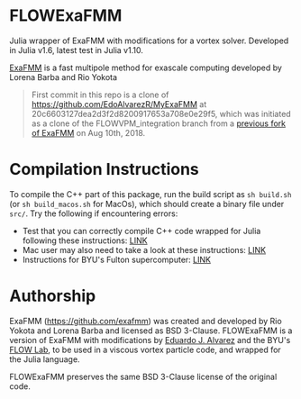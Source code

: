 # FLOWExaFMM
Julia wrapper of ExaFMM with modifications for a vortex solver. Developed in Julia v1.6, latest test in Julia v1.10.

[ExaFMM](https://joss.theoj.org/papers/10.21105/joss.03145) is a fast multipole method for exascale computing developed by Lorena Barba and Rio Yokota

> First commit in this repo is a clone of https://github.com/EdoAlvarezR/MyExaFMM at 20c6603127dea2d3f2d8200917653a708e0e29f5, which was initiated as a clone of the FLOWVPM_integration branch from a [previous fork of ExaFMM](https://github.com/EdoAlvarezR/exafmm/tree/FLOWVPM_integration) on Aug 10th, 2018.


# Compilation Instructions

To compile the C++ part of this package, run the build script as `sh build.sh` (or `sh build_macos.sh` for MacOs), which should create a binary file under `src/`. Try the following if encountering errors:

* Test that you can correctly compile C++ code wrapped for Julia following these instructions: [LINK](https://nbviewer.org/github/byuflowlab/FLOWVPM.jl/blob/master/docs/installation-linux.ipynb)
* Mac user may also need to take a look at these instructions: [LINK](https://github.com/byuflowlab/FLOWUnsteady/issues/26)
* Instructions for BYU's Fulton supercomputer: [LINK](https://nbviewer.jupyter.org/url/edoalvar2.groups.et.byu.net/LabNotebook/202108/FLOWVPMSuperComputer.ipynb)


# Authorship
ExaFMM (https://github.com/exafmm) was created and developed by Rio Yokota and Lorena Barba and licensed as BSD 3-Clause.
FLOWExaFMM is a version of ExaFMM with modifications by [Eduardo J. Alvarez](https://www.linkedin.com/in/alvarezedo/) and the BYU's [FLOW Lab](https://flow.byu.edu/), to be used in a viscous vortex particle code, and wrapped for the Julia language.

FLOWExaFMM preserves the same BSD 3-Clause license of the original code.
